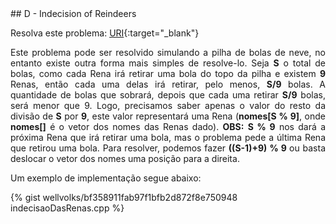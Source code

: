  <div id="indecision">
 
 </div>
## D - Indecision of Reindeers

Resolva este problema:
[URI][uri-2721]{:target="_blank"}

<p align="justify">
Este problema pode ser resolvido simulando a pilha de bolas de neve, no entanto existe outra forma mais simples de resolve-lo. Seja <b>S</b> o total de bolas, como cada Rena irá retirar uma bola do topo da pilha e existem <b>9</b> Renas, então cada uma delas irá retirar, pelo menos, <b>S/9</b> bolas. A quantidade de bolas que sobrará, depois que cada uma retirar <b>S/9</b> bolas, será menor que 9. Logo, precisamos saber apenas o valor do resto da divisão de <b>S</b> por <b>9</b>, este valor representará uma Rena (<b>nomes[S % 9]</b>, onde <b>nomes[]</b> é o vetor dos nomes das Renas dado). <b>OBS:</b> <b>S % 9</b> nos dará a próxima Rena que irá retirar uma bola, mas o problema pede a última Rena que retirou uma bola. Para resolver, podemos fazer <b> ((S-1)+9) % 9 </b> ou basta deslocar o vetor dos nomes uma posição para a direita. 
</p>

Um exemplo de implementação segue abaixo:

{% gist wellvolks/bf358911fab97f1bfb2d872f8e750948 indecisaoDasRenas.cpp %}


[uri-2721]:		https://www.urionlinejudge.com.br/judge/pt/problems/view/2721


